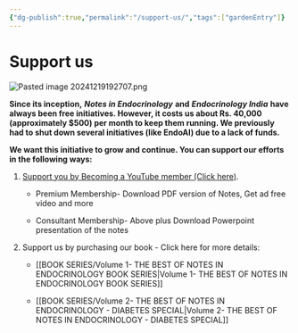 ```yaml
---
{"dg-publish":true,"permalink":"/support-us/","tags":["gardenEntry"]}
---
```


# Support us

![Pasted image 20241219192707.png](/img/user/attachments/Pasted%20image%2020241219192707.png)

**Since its inception,** **_Notes in Endocrinology_** **and** **_Endocrinology India_** **have always been free initiatives. However, it costs us about Rs. 40,000 (approximately $500) per month to keep them running. We previously had to shut down several initiatives (like EndoAI) due to a lack of funds.**

**We want this initiative to grow and continue. You can support our efforts in the following ways:**
  
  
1. [Support you by Becoming a YouTube member (Click here)](https://www.youtube.com/channel/UC6zQSf7dLDqfQOeM4mNUBTQ/join). 

	- Premium Membership- Download PDF version of Notes, Get ad free video and more
	
	- Consultant Membership- Above plus Download Powerpoint presentation of the notes 

2. Support us by purchasing our book - Click here for more details:
	
	- [[BOOK SERIES/Volume 1- THE BEST OF NOTES IN ENDOCRINOLOGY BOOK SERIES\|Volume 1- THE BEST OF NOTES IN ENDOCRINOLOGY BOOK SERIES]]
	
	- [[BOOK SERIES/Volume 2- THE BEST OF NOTES IN ENDOCRINOLOGY - DIABETES SPECIAL\|Volume 2- THE BEST OF NOTES IN ENDOCRINOLOGY - DIABETES SPECIAL]] 
	
	  
